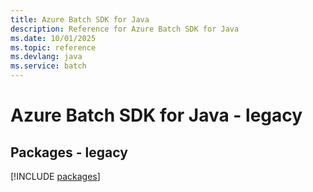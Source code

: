 ```yaml
---
title: Azure Batch SDK for Java
description: Reference for Azure Batch SDK for Java
ms.date: 10/01/2025
ms.topic: reference
ms.devlang: java
ms.service: batch
---
```

# Azure Batch SDK for Java - legacy
## Packages - legacy
[!INCLUDE [packages](batch-index.md)]